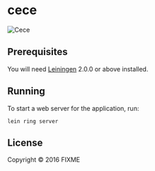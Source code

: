# cece

<img src="https://media.giphy.com/media/3vDS4j3DE3Qca9cIP6/giphy.gif" alt="Cece"/>

## Prerequisites

You will need [Leiningen][] 2.0.0 or above installed.

[leiningen]: https://github.com/technomancy/leiningen

## Running

To start a web server for the application, run:

    lein ring server

## License

Copyright © 2016 FIXME

